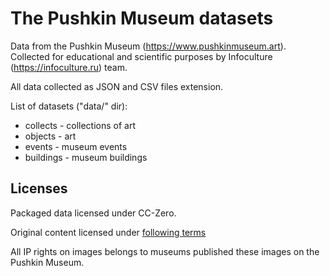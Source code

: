 # The Pushkin Museum datasets
Data from the Pushkin Museum (https://www.pushkinmuseum.art).
Collected for educational and scientific purposes by Infoculture (https://infoculture.ru) team.

All data collected as JSON and CSV files extension.

List of datasets ("data/" dir):
* collects - collections of art
* objects - art
* events - museum events
* buildings - museum buildings


## Licenses

Packaged data licensed under CC-Zero.

Original content licensed under [following terms](https://www.pushkinmuseum.art/usage_policy/index.php?lang=ru)

All IP rights on images belongs to museums published these images on the Pushkin Museum.
